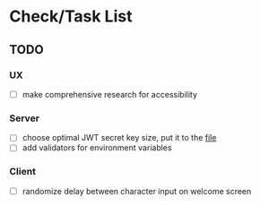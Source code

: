 # Check/Task List

## TODO

### UX

- [ ] make comprehensive research for accessibility

### Server

- [ ] choose optimal JWT secret key size, put it to the [file](.env)
- [ ] add validators for environment variables

### Client

- [ ] randomize delay between character input on welcome screen
